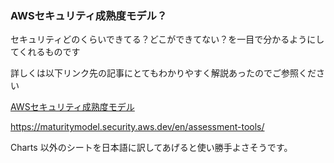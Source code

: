 ### AWSセキュリティ成熟度モデル？

セキュリティどのくらいできてる？どこができてない？を一目で分かるようにしてくれるものです

詳しくは以下リンク先の記事にとてもわかりやすく解説あったのでご参照ください

[AWSセキュリティ成熟度モデル](https://dev.classmethod.jp/articles/improve-security-with-aws-security-maturity-model/)

https://maturitymodel.security.aws.dev/en/assessment-tools/

Charts 以外のシートを日本語に訳してあげると使い勝手よさそうです。
